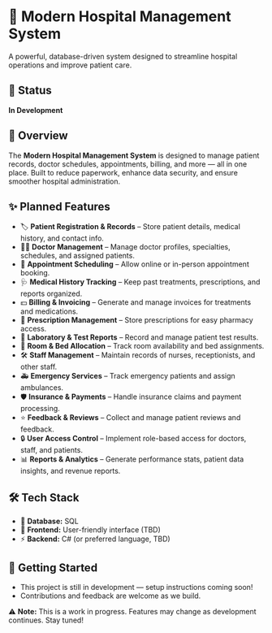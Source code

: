 # 🏥 Modern Hospital Management System  

A powerful, database-driven system designed to streamline hospital operations and improve patient care.  

## 🚧 Status
**In Development**  

## 📘 Overview  

The **Modern Hospital Management System** is designed to manage patient records, doctor schedules, appointments, billing, and more — all in one place. Built to reduce paperwork, enhance data security, and ensure smoother hospital administration.  

## ✨ Planned Features  

- 🏷️ **Patient Registration & Records** – Store patient details, medical history, and contact info.  
- 👨‍⚕️ **Doctor Management** – Manage doctor profiles, specialties, schedules, and assigned patients.  
- 📅 **Appointment Scheduling** – Allow online or in-person appointment booking.  
- 🩺 **Medical History Tracking** – Keep past treatments, prescriptions, and reports organized.  
- 💵 **Billing & Invoicing** – Generate and manage invoices for treatments and medications.  
- 💊 **Prescription Management** – Store prescriptions for easy pharmacy access.  
- 🔬 **Laboratory & Test Reports** – Record and manage patient test results.  
- 🏥 **Room & Bed Allocation** – Track room availability and bed assignments.  
- 🛠️ **Staff Management** – Maintain records of nurses, receptionists, and other staff.  
- 🚑 **Emergency Services** – Track emergency patients and assign ambulances.  
- 🛡️ **Insurance & Payments** – Handle insurance claims and payment processing.  
- ⭐ **Feedback & Reviews** – Collect and manage patient reviews and feedback.  
- 🔒 **User Access Control** – Implement role-based access for doctors, staff, and patients.  
- 📊 **Reports & Analytics** – Generate performance stats, patient data insights, and revenue reports.  

## 🛠️ Tech Stack  

- 💾 **Database:** SQL  
- 🎯 **Frontend:** User-friendly interface (TBD)  
- ⚡ **Backend:** C# (or preferred language, TBD)  

## 📝 Getting Started  

- This project is still in development — setup instructions coming soon!  
- Contributions and feedback are welcome as we build.  

⚠️ **Note:** This is a work in progress. Features may change as development continues. Stay tuned!  

